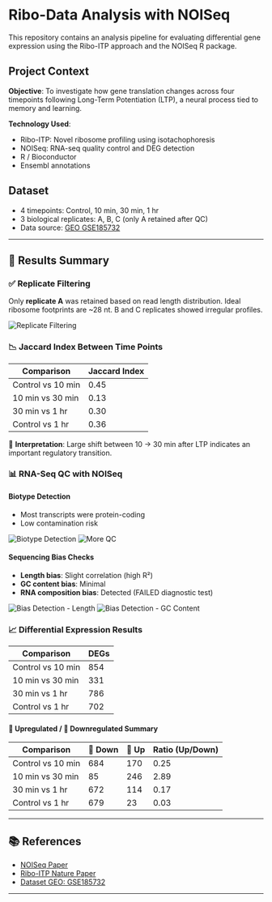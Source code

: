 
# Ribo-Data Analysis with NOISeq

This repository contains an analysis pipeline for evaluating differential gene expression using the Ribo-ITP approach and the NOISeq R package.

## Project Context

**Objective**: To investigate how gene translation changes across four timepoints following Long-Term Potentiation (LTP), a neural process tied to memory and learning.

**Technology Used**:
- Ribo-ITP: Novel ribosome profiling using isotachophoresis
- NOISeq: RNA-seq quality control and DEG detection
- R / Bioconductor
- Ensembl annotations

## Dataset

- 4 timepoints: Control, 10 min, 30 min, 1 hr
- 3 biological replicates: A, B, C (only A retained after QC)
- Data source: [GEO GSE185732](https://www.ncbi.nlm.nih.gov/geo/query/acc.cgi?acc=GSE185732)

---

## 🔬 Results Summary

### ✅ Replicate Filtering
Only **replicate A** was retained based on read length distribution. Ideal ribosome footprints are ~28 nt. B and C replicates showed irregular profiles.

![Replicate Filtering](/mnt/data/ribo_readme_assets/page6_img1.jpeg)

### 📉 Jaccard Index Between Time Points

| Comparison        | Jaccard Index |
|-------------------|---------------|
| Control vs 10 min | 0.45          |
| 10 min vs 30 min  | 0.13          |
| 30 min vs 1 hr    | 0.30          |
| Control vs 1 hr   | 0.36          |

🧠 **Interpretation**: Large shift between 10 → 30 min after LTP indicates an important regulatory transition.

### 📊 RNA-Seq QC with NOISeq

#### Biotype Detection
- Most transcripts were protein-coding
- Low contamination risk

![Biotype Detection](/mnt/data/ribo_readme_assets/page11_img1.jpeg)
![More QC](/mnt/data/ribo_readme_assets/page11_img2.jpeg)

#### Sequencing Bias Checks
- **Length bias**: Slight correlation (high R²)
- **GC content bias**: Minimal
- **RNA composition bias**: Detected (FAILED diagnostic test)

![Bias Detection - Length](/mnt/data/ribo_readme_assets/page12_img1.jpeg)
![Bias Detection - GC Content](/mnt/data/ribo_readme_assets/page12_img2.jpeg)

### 📈 Differential Expression Results

| Comparison        | DEGs |
|-------------------|------|
| Control vs 10 min | 854  |
| 10 min vs 30 min  | 331  |
| 30 min vs 1 hr    | 786  |
| Control vs 1 hr   | 702  |

#### 🔼 Upregulated / 🔽 Downregulated Summary

| Comparison        | 🔽 Down | 🔼 Up | Ratio (Up/Down) |
|-------------------|--------|-------|------------------|
| Control vs 10 min | 684    | 170   | 0.25             |
| 10 min vs 30 min  | 85     | 246   | 2.89             |
| 30 min vs 1 hr    | 672    | 114   | 0.17             |
| Control vs 1 hr   | 679    | 23    | 0.03             |

---

## 📚 References

- [NOISeq Paper](https://www.ncbi.nlm.nih.gov/pmc/articles/PMC4666377/)
- [Ribo-ITP Nature Paper](https://www.nature.com/articles/s41586-023-06228-9)
- [Dataset GEO: GSE185732](https://www.ncbi.nlm.nih.gov/geo/query/acc.cgi?acc=GSE185732)

---
